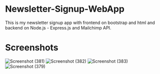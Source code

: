 # Newsletter-Signup-WebApp

This is my newsletter signup app with frontend on bootstrap and html and backend on Node.js - Express.js and Mailchimp API.

# Screenshots
![Screenshot (381)](https://user-images.githubusercontent.com/69530279/128552936-76c82931-42f6-433b-a3d9-d45e8a8be2e0.png)
![Screenshot (382)](https://user-images.githubusercontent.com/69530279/128552971-49e2c9e6-5c23-409f-a4ad-178064111e17.png)
![Screenshot (383)](https://user-images.githubusercontent.com/69530279/128553015-4a804ac5-8131-4932-856c-9cf89c00bcf1.png)
![Screenshot (379)](https://user-images.githubusercontent.com/69530279/128553028-eb4cf96f-26f8-49b5-ac94-f1d58ffc6e30.png)
